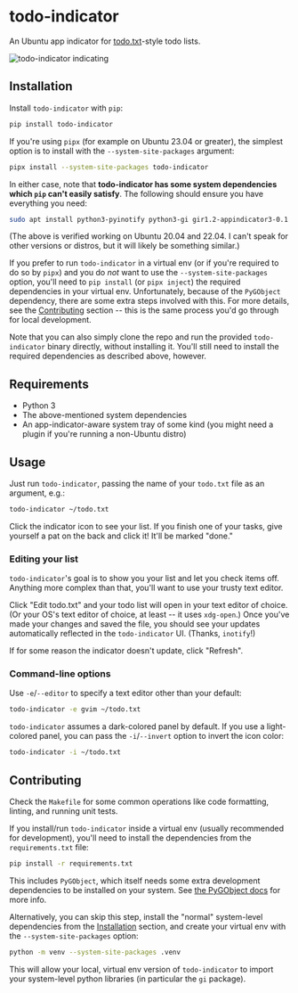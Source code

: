 # todo-indicator

An Ubuntu app indicator for [todo.txt](http://todotxt.org/)-style todo lists.

![todo-indicator indicating](https://raw.github.com/keithfancher/todo-indicator/master/todo-indicator-shot.png)


## Installation

Install `todo-indicator` with `pip`:

```bash
pip install todo-indicator
```

If you're using `pipx` (for example on Ubuntu 23.04 or greater), the simplest
option is to install with the `--system-site-packages` argument:

```bash
pipx install --system-site-packages todo-indicator
```

In either case, note that **todo-indicator has some system dependencies which
`pip` can't easily satisfy**. The following should ensure you have everything
you need:

```bash
sudo apt install python3-pyinotify python3-gi gir1.2-appindicator3-0.1
```

(The above is verified working on Ubuntu 20.04 and 22.04. I can't speak for
other versions or distros, but it will likely be something similar.)

If you prefer to run `todo-indicator` in a virtual env (or if you're required
to do so by `pipx`) and you do *not* want to use the `--system-site-packages`
option, you'll need to `pip install` (or `pipx inject`) the required
dependencies in your virtual env. Unfortunately, because of the `PyGObject`
dependency, there are some extra steps involved with this. For more details,
see the [Contributing](#contributing) section -- this is the same process
you'd go through for local development.

Note that you can also simply clone the repo and run the provided
`todo-indicator` binary directly, without installing it. You'll still need to
install the required dependencies as described above, however.


## Requirements

* Python 3
* The above-mentioned system dependencies
* An app-indicator-aware system tray of some kind (you might need a plugin if
  you're running a non-Ubuntu distro)


## Usage

Just run `todo-indicator`, passing the name of your `todo.txt` file as an
argument, e.g.:

```bash
todo-indicator ~/todo.txt
```

Click the indicator icon to see your list. If you finish one of your tasks,
give yourself a pat on the back and click it! It'll be marked "done."


### Editing your list

`todo-indicator`'s goal is to show you your list and let you check items off.
Anything more complex than that, you'll want to use your trusty text editor.

Click "Edit todo.txt" and your todo list will open in your text editor of
choice. (Or your OS's text editor of choice, at least -- it uses `xdg-open`.)
Once you've made your changes and saved the file, you should see your updates
automatically reflected in the `todo-indicator` UI. (Thanks, `inotify`!)

If for some reason the indicator doesn't update, click "Refresh".


### Command-line options

Use `-e`/`--editor` to specify a text editor other than your default:

```bash
todo-indicator -e gvim ~/todo.txt
```

`todo-indicator` assumes a dark-colored panel by default. If you use a
light-colored panel, you can pass the `-i`/`--invert` option to invert the
icon color:

```bash
todo-indicator -i ~/todo.txt
```


## Contributing

Check the `Makefile` for some common operations like code formatting, linting,
and running unit tests.

If you install/run `todo-indicator` inside a virtual env (usually recommended
for development), you'll need to install the dependencies from the
`requirements.txt` file:

```bash
pip install -r requirements.txt
```

This includes `PyGObject`, which itself needs some extra development
dependencies to be installed on your system. See [the PyGObject
docs](https://gnome.pages.gitlab.gnome.org/pygobject/getting_started.html#ubuntu-logo-ubuntu-debian-logo-debian)
for more info.

Alternatively, you can skip this step, install the "normal" system-level
dependencies from the [Installation](#installation) section, and create your
virtual env with the `--system-site-packages` option:

```bash
python -m venv --system-site-packages .venv
```

This will allow your local, virtual env version of `todo-indicator` to import
your system-level python libraries (in particular the `gi` package).
